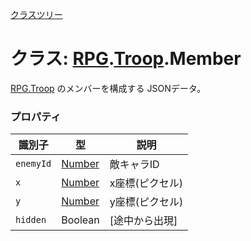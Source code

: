 [クラスツリー](index.md)

# クラス: [RPG](RPG.md).[Troop](RPG.Troop.md).Member
 [RPG.Troop](RPG.Troop.md) のメンバーを構成する JSONデータ。

### プロパティ

| 識別子 | 型 | 説明 |
| --- | --- | --- |
| `enemyId` | [Number](Number.md) | 敵キャラID |
| `x` | [Number](Number.md) | x座標(ピクセル) |
| `y` | [Number](Number.md) | y座標(ピクセル) |
| `hidden` | Boolean | [途中から出現] |

